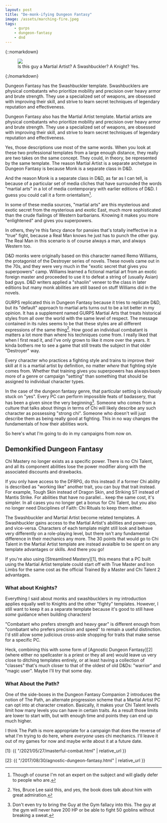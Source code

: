```yaml
---
layout: post
title: "De-monk-ifying Dungeon Fantasy"
image: /assets/marching-fire.jpeg
tags:
    - gurps
    - dungeon-fantasy
    - dnd
---
```


{::nomarkdown}
<figure class="center">
  <img src="{{ "/assets/marching-fire.jpeg" | absolute_url }}"/>
  <figcaption>
    Is this guy a Martial Artist? A Swashbuckler? A Knight? Yes.
  </figcaption>
</figure>
{:/nomarkdown}

Dungeon Fantasy has the Swashbuckler template. Swashbucklers are physical
combatants who prioritize mobility and precision over heavy armor and brute
strength. They use a specialized set of weapons, are obsessed with improving
their skill, and strive to learn secret techniques of legendary reputation and
effectiveness.

Dungeon Fantasy also has the Martial Artist template. Martial artists are
physical combatants who prioritize mobility and precision over heavy armor and
brute strength. They use a specialized set of weapons, are obsessed with
improving their skill, and strive to learn secret techniques of legendary
reputation and effectiveness.

Yes, those descriptions use most of the same words. When you look at these two
professional templates from a large enough distance, they really are two takes
on the same concept. They could, in theory, be represented by the same
template. The reason Martial Artist is a separate archetype in Dungeon Fantasy
is because Monk is a separate class in D&D.

And the reason Monk is a separate class in D&D, as far as I can tell, is because
of a particular set of media cliches that have surrounded the words "martial
arts" in a lot of media contemporary with earlier editions of D&D. I guess you
could call it a form orientalism[^1].

In some of these media sources, "martial arts" are this mysterious and exotic
secret from the mysterious and exotic East, much more sophisticated than the
crude flailings of Western barbarians. Knowing it makes you more "enlightened"
and gives you superpowers.

In others, they're this fancy dance for pansies that's totally ineffective in a
"true" fight, because a Real Man knows he just has to punch the other guy. The
Real Man in this scenario is of course always a man, and always Western too.

D&D monks were originally based on this character named Remo Williams, the
protagonist of the Destroyer series of novels. These novels came out in the 70s,
and they were very much in the "exotic secret that gives you superpowers"
camp. Williams learned a fictional martial art from an exotic foreign master and
proceeded to use it to defeat a string of (usually Asian) bad guys. D&D writers
applied a "shaolin" veneer to the class in later editions but many monk
abilities are still based on stuff Williams did in the novels.

GURPS replicated this in Dungeon Fantasy because it tries to replicate D&D, but
its "default" approach to martial arts turns out to be a lot better in my
opinion. It has a supplement named GURPS Martial Arts that treats historical
styles from all over the world with the same level of respect. The message
contained in its rules seems to be that these styles are all different
expressions of the same thing[^2]. How good an individual combatant is matters a
lot more than where his techniques come from. I really liked that when I first
read it, and I've only grown to like it more over the years. It kinda bothers me
to see a game that still treats the subject in that older "Destroyer" way.

Every character who practices a fighting style and trains to improve their skill
at it is a martial artist by definition, no matter _where_ that fighting style
comes from. Whether that training gives you superpowers has always been more of
a genre or campaign "setting" than something that should be assigned to
individual character types.

In the case of the dungeon fantasy genre, that particular setting is obviously
stuck on "yes". Every PC can perform impossible feats of badassery, that has
been a given since the very beginning[^3]. Someone who comes from a culture that
talks about things in terms of Chi will likely describe any such character as
possessing "strong chi". Someone who doesn't will just describe them as being
really good at fighting. This in no way changes the fundamentals of how their
abilities work.

So here's what I'm going to do in my campaigns from now on.

## Demonkified Dungeon Fantasy

Chi Mastery no longer exists as a specific power. There is no Chi Talent, and
all its component abilities lose the power modifier along with the associated
discounts and drawbacks.

If you only have access to the DFRPG, do this instead: if a former Chi ability
is described as "working like" another trait, you can buy that trait
instead. For example, Tough Skin instead of Dragon Skin, and Striking ST instead
of Mantis Strike. For abilities that have no parallel... keep the same cost,
it's simpler. In all cases you no longer get a bonus for Chi Talent, but you
also no longer need Disciplines of Faith: Chi Rituals to keep them either.

The Swashbuckler and Martial Artist become related templates. A Swashbuckler
gains access to the Martial Artist's abilities and power-ups, and
vice-versa. Characters of each template might still look and behave very
differently on a role-playing level, but there isn't any fundamental difference
in their mechanics any more. The 30 points that would go to Chi Talent in the
Martial Artist template are instead avaialble to be spent on any template
advantages or skills. And there you go!

If you're also using [Streamlined Mastery][1], this means that a PC built using
the Martial Artist template could start off with True Master and Iron Limbs for
the same cost as the official Trained By a Master and Chi Talent 2 advantages.

### What about Knights?

Everything I said about monks and swashbucklers in my introduction applies
equally well to Knights and the other "fighty" templates. However, I still want
to keep it as a separate template because it's good to still have _some_
guidance when building characters!

"Combatant who prefers strength and heavy gear" is different enough from
"combatant who prefers precision and speed" to remain a useful distinction. I'd
still allow some judicious cross-aisle shopping for traits that make sense for a
specific PC.

Heck, combining this with some form of [Agnostic Dungeon Fantasy][2] (where
either no spellcaster is a priest or they all are) would leave us very close to
ditching templates entirely, or at least having a collection of "classes" that's
much closer to that of the oldest of old D&Ds: "warrior" and "magic user". Maybe
I'll try that some day.

### What About the Path?

One of the side-boxes in the Dungeon Fantasy Companion 2 introduces the notion
of The Path, an alternate progression scheme that a Martial Artist PC can opt
into at character creation. Basically, it makes your Chi Talent levels limit how
many levels you can have in certain traits. As a result those limits are lower
to start with, but with enough time and points they can end up much higher.

I think The Path is more appropriate for a campaign that does the reverse of
what I'm trying to do here, where _everyone_ uses chi mechanics. I'll leave it
out of my games for now and maybe write about it at a future date.

[^1]: Though of course I'm not an expert on the subject and will gladly defer to
    people who are.

[^2]: Yes, Bruce Lee said this, and yes, the book does talk about him with great
    admiration.

[^3]: Don't even try to bring the Guy at the Gym fallacy into this. The guy at
    the gym will never have 200 HP or be able to fight 50 goblins without
    breaking a sweat.

[1]: {{ "/2021/05/27/masterful-combat.html" | relative_url }}

[2]: {{ "/2017/08/30/agnostic-dungeon-fantasy.html" | relative_url }}
